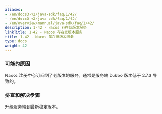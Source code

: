 ```yaml
---
aliases:
- /en/docs3-v2/java-sdk/faq/1/42/
- /en/docs3-v2/java-sdk/faq/1/42/
- /en/overview/mannual/java-sdk/faq/1/42/
description: 1-42 - Nacos 存在低版本服务
linkTitle: 1-42 - Nacos 存在低版本服务
title: 1-42 - Nacos 存在低版本服务
type: docs
weight: 42
---
```


### 可能的原因

Nacos 注册中心订阅到了老版本的服务，通常是服务端 Dubbo 版本低于 2.7.3 导致的。

### 排查和解决步骤

升级服务端到最新稳定版本。
